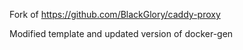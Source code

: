 Fork of https://github.com/BlackGlory/caddy-proxy

Modified template and updated version of docker-gen
